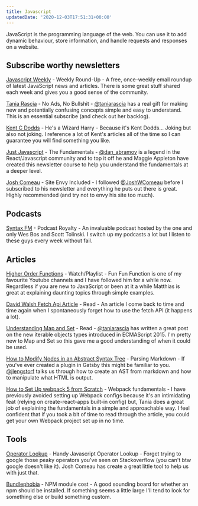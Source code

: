 ```yaml
---
title: Javascript
updatedDate: '2020-12-03T17:51:31+00:00'
---
```


JavaScript is the programming language of the web. You can use it to add dynamic behaviour, store information, and handle requests and responses on a website.

## Subscribe worthy newsletters

[Javascript Weekly](https://javascriptweekly.com/) - Weekly Round-Up - A free, once-weekly email roundup of latest JavaScript news and articles. There is some great stuff shared each week and gives you a good sense of the community.

[Tania Rascia](https://www.taniarascia.com/) - No Ads, No Bullshit - [@taniarascia](https://twitter.com/taniarascia) has a real gift for making new and potentially confusing concepts simple and easy to understand. This is an essential subscribe (and check out her backlog).

[Kent C Dodds](https://kentcdodds.com/subscribe/) - He's a Wizard Harry - Because it's Kent Dodds... Joking but also not joking. I reference a lot of Kent's articles all of the time so I can guarantee you will find something you like.

[Just Javascript](https://justjavascript.com/) - The Fundamentals - [@dan_abramov](https://twitter.com/dan_abramov) is a legend in the React/Javascript community and to top it off he and Maggie Appleton have created this newsletter course to help you understand the fundamentals at a deeper level.

[Josh Comeau](https://joshwcomeau.com/) - Site Envy Included - I followed [@JoshWComeau](https://twitter.com/JoshWComeau) before I subscribed to his newsletter and everything he puts out there is great. Highly recommended (and try not to envy his site too much).

## Podcasts

[Syntax FM](https://syntax.fm/) - Podcast Royalty - An invaluable podcast hosted by the one and only Wes Bos and Scott Tolinski. I switch up my podcasts a lot but I listen to these guys every week without fail.

## Articles

[Higher Order Functions](https://www.youtube.com/watch?v=BMUiFMZr7vk&list=PL0zVEGEvSaeEd9hlmCXrk5yUyqUag-n84) - Watch/Playlist - Fun Fun Function is one of my favourite Youtube channels and I have followed him for a while now. Regardless if you are new to JavaScript or been at it a while Matthias is great at explaining daunting topics through simple examples.

[David Walsh Fetch Api Article](https://davidwalsh.name/fetch) - Read - An article I come back to time and time again when I spontaneously forget how to use the fetch API (it happens a lot).

[Understanding Map and Set](https://www.taniarascia.com/understanding-map-and-set-javascript/) - Read - [@taniarascia](https://twitter.com/taniarascia) has written a great post on the new iterable objects types introduced in ECMAScript 2015. I'm pretty new to Map and Set so this gave me a good understanding of when it could be used.

[How to Modify Nodes in an Abstract Syntax Tree](https://css-tricks.com/how-to-modify-nodes-in-an-abstract-syntax-tree/) - Parsing Markdown - If you've ever created a plugin in Gatsby this might be familiar to you. [@jlengstorf](https://twitter.com/jlengstorf) talks us through how to create an AST from markdown and how to manipulate what HTML is output.

[How to Set Up webpack 5 from Scratch](https://www.taniarascia.com/how-to-use-webpack/) - Webpack fundamentals - I have previously avoided setting up Webpack configs because it's an intimidating feat (relying on create-react-apps built-in config) but, Tania does a great job of explaining the fundamentals in a simple and approachable way. I feel confident that if you took a bit of time to read through the article, you could get your own Webpack project set up in no time.

## Tools

[Operator Lookup](https://www.joshwcomeau.com/operator-lookup/) - Handy Javascript Operator Lookup - Forget trying to google those peaky operators you've seen on Stackoverflow (you can't btw google doesn't like it). Josh Comeau has create a great little tool to help us with just that.

[Bundlephobia](https://bundlephobia.com/) - NPM module cost - A good sounding board for whether an npm should be installed. If something seems a little large I'll tend to look for something else or build something custom.
